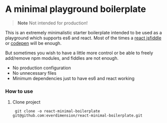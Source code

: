 # A minimal playground boilerplate

> **Note** Not intended for production!

This is an extremely minimalistic starter boilerplate intended to be used as a playground which supports es6 and react.
Most of the times a [react jsfiddle](https://jsfiddle.net/reactjs/69z2wepo/) or [codepen](http://codepen.io/everdimension/pen/pyOyrx) will be enough.

But sometimes you wish to have a little more control or be able to freely add/remove npm modules, and fiddles are not enough.

* No production configuration
* No unnecessary files
* Minimum dependencies just to have es6 and react working

### How to use

1. Clone project

        git clone -o react-minimal-boilerplate git@github.com:everdimension/react-minimal-boilerplate.git
